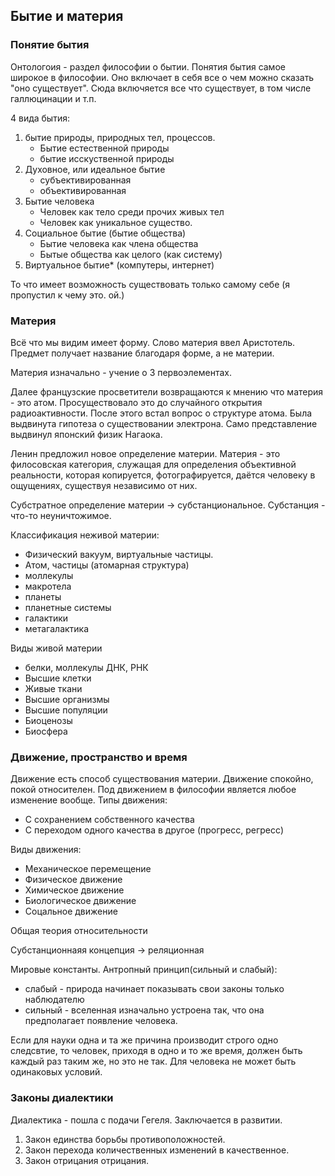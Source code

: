 ## Бытие и материя
### Понятие бытия

Онтологоия - раздел философии о бытии. 
Понятия бытия самое широкое в философии. Оно включает в себя все о чем можно сказать "оно существует".
Сюда включяется все что существует, в том числе галлюцинации и т.п.

4 вида бытия:
1) бытие природы, природных тел, процессов.
	- Бытие естественной природы
	- бытие исскуственной природы
2) Духовное, или идеальное бытие
	- субъективированная
	- объективированная
3) Бытие человека
	- Человек как тело среди прочих живых тел
	- Человек как уникальное существо.
4) Социальное бытие (бытие общества)
	- Бытие человека как члена общества
	- Бытые общества как целого (как систему)
5)  Виртуальное бытие*   (компутеры, интернет)


То что имеет возможность существовать только самому себе (я пропустил к чему это. ой.)

### Материя

Всё что мы видим имеет форму. 
Слово материя ввел Аристотель.
Предмет получает название благодаря форме, а не материи. 

Материя изначально - учение о 3 первоэлементах.

Далее французские просветители возвращаются к мнению что материя - это атом. Просуществовало это до случайного открытия радиоактивности.
После этого встал вопрос о структуре атома. Была выдвинута гипотеза о существовании электрона. Само представление выдвинул японский физик Нагаока.


Ленин предложил новое определение материи. Материя - это филосовская категория, служащая для определения объективной реальности, которая копируется, фотографируется, даётся человеку в ощущениях, существуя независимо от них. 

Субстратное определение материи -> субстанциональное. Субстанция - что-то неуничтожимое.

Классификация неживой материи:
- Физический вакуум, виртуальные частицы.
- Атом, частицы (атомарная структура)
- моллекулы
- макротела
- планеты
- планетные системы
- галактики
- метагалактика

Виды живой материи
- белки, моллекулы ДНК, РНК
- Высшие клетки
- Живые ткани
- Высшие организмы
- Высшие популяции
- Биоценозы
- Биосфера

### Движение, пространство и время

Движение есть способ существования материи. Движение спокойно, покой относителен.
Под движением в философии является любое изменение вообще.
Типы движения:
- С сохранением собственного качества
- С переходом одного качества в другое (прогресс, регресс)

Виды движения:

- Механическое перемещение
- Физическое движение
- Химическое движение
- Биологическое движение
- Соцальное движение

Общая теория относительности 

Субстанционнаяя концепция -> реляционная

Мировые константы.
Антропный принцип(сильный и слабый):
-  слабый - природа начинает показывать свои законы только наблюдателю
- сильный - вселенная изначально устроена так, что она предполагает появление человека. 

Если для науки одна и та же причина производит строго одно следсвтие, то человек, приходя в одно и то же время, должен быть каждый раз таким же, но это не так. Для человека не может быть одинаковых условий.


### Законы диалектики

Диалектика - пошла с подачи Гегеля. Заключается в развитии. 

1) Закон единства борьбы противоположностей. 
2) Закон перехода количественных изменений в качественное.
3) Закон отрицания отрицания.

